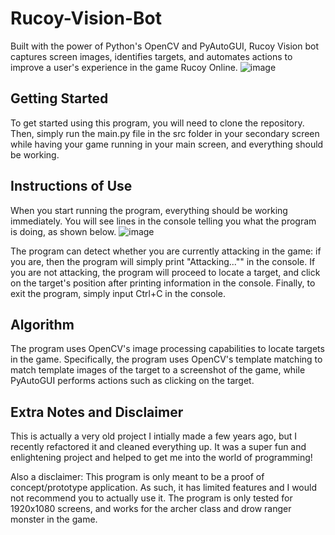 # Rucoy-Vision-Bot
Built with the power of Python's OpenCV and PyAutoGUI, Rucoy Vision bot captures screen images, identifies targets, and automates actions to improve a user's experience in the game Rucoy Online.
![image](https://github.com/Mimsqueeze/Rucoy-Vision-Bot/assets/101283845/f20139c0-8a73-4044-a259-5dbc12bc32cf)

## Getting Started
To get started using this program, you will need to clone the repository. Then, simply run the main.py file in the src folder in your secondary screen while having your game running in your main screen, and everything should be working. 

## Instructions of Use
When you start running the program, everything should be working immediately. You will see lines in the console telling you what the program is doing, as shown below. 
![image](https://github.com/Mimsqueeze/Sorting-Simulator/assets/101283845/e13ffca4-f703-4748-ac4f-16280fb4f43c)

The program can detect whether you are currently attacking in the game: if you are, then the program will simply print "Attacking..."" in the console. If you are not attacking, the program will proceed to locate a target, and click on the target's position after printing information in the console. Finally, to exit the program, simply input Ctrl+C in the console.

## Algorithm
The program uses OpenCV's image processing capabilities to locate targets in the game. Specifically, the program uses OpenCV's template matching to match template images of the target to a screenshot of the game, while PyAutoGUI performs actions such as clicking on the target.

## Extra Notes and Disclaimer
This is actually a very old project I intially made a few years ago, but I recently refactored it and cleaned everything up. It was a super fun and enlightening project and helped to get me into the world of programming!

Also a disclaimer: This program is only meant to be a proof of concept/prototype application. As such, it has limited features and I would not recommend you to actually use it. The program is only tested for 1920x1080 screens, and works for the archer class and drow ranger monster in the game.
